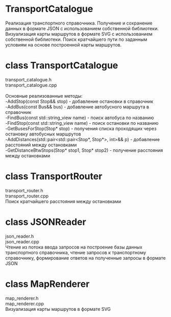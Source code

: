 # TransportCatalogue
Реализация транспортного справочника. Получение и сохранение данных в формате JSON с использованием собственной библиотеки. Визуализация карты маршрутов в формате SVG с использованием собственной библиотеки. Поиск кратчайшего пути по заданным условиям на основе построенной карты маршрутов.

# class TransportCatalogue
transport_catalogue.h<br/>
transport_catalogue.cpp<br/>
<br/>
Основные реализованные методы:<br/>
-AddStop(const Stop&& stop) - добавление остановки в справочник<br/>
-AddBus(const Bus&& bus) - добавление автобусного маршрута в справочник<br/>
-FindBus(const std::string_view name) - поиск автобуса по названию<br/>
-FindStop(const std::string_view name) - поиск остановки по названию<br/>
-GetBusesForStop(Stop* stop) - получения списка проходящих через остановку автобусных маршрутов<br/>
-AddDistances(std::pair<std::pair<Stop*, Stop*>, int>&& p) - добавление расстояний между остановками<br/>
-GetDistanceBtwStops(Stop* stop1, Stop* stop2) - получение расстояния между остановками<br/>

# class TransportRouter
transport_router.h<br/>
transport_router.cpp<br/>
Поиск кратчайшего расстояния между остановками

# class JSONReader
json_reader.h<br/>
json_reader.cpp<br/>
Чтение из потока ввода запросов на построение базы данных транспортного справочника, чтение запросов к транспортному справочнику, формирование ответов на полученные запросы в формате JSON

# class MapRenderer
map_renderer.h<br/>
map_renderer.cpp<br/>
Визуализация карты маршрутов в формате SVG
